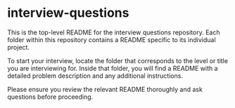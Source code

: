 # interview-questions

This is the top-level README for the interview questions repository. Each folder within this repository contains a README specific to its individual project.

To start your interview, locate the folder that corresponds to the level or title you are interviewing for. Inside that folder, you will find a README with a detailed problem description and any additional instructions.

Please ensure you review the relevant README thoroughly and ask questions before proceeding.
